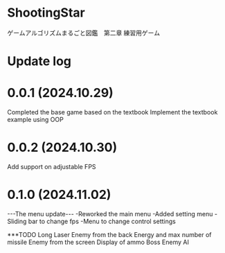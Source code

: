 # ShootingStar
ゲームアルゴリズムまるごと図鑑　第二章
練習用ゲーム

# Update log

# 0.0.1 (2024.10.29)
Completed the base game based on the textbook
Implement the textbook example using OOP

# 0.0.2 (2024.10.30)
Add support on adjustable FPS

# 0.1.0 (2024.11.02)
---The menu update---
-Reworked the main menu
-Added setting menu
    -Sliding bar to change fps
    -Menu to change control settings


***TODO
Long Laser
Enemy from the back
Energy and max number of missile
Enemy from the screen
Display of ammo
Boss
Enemy AI